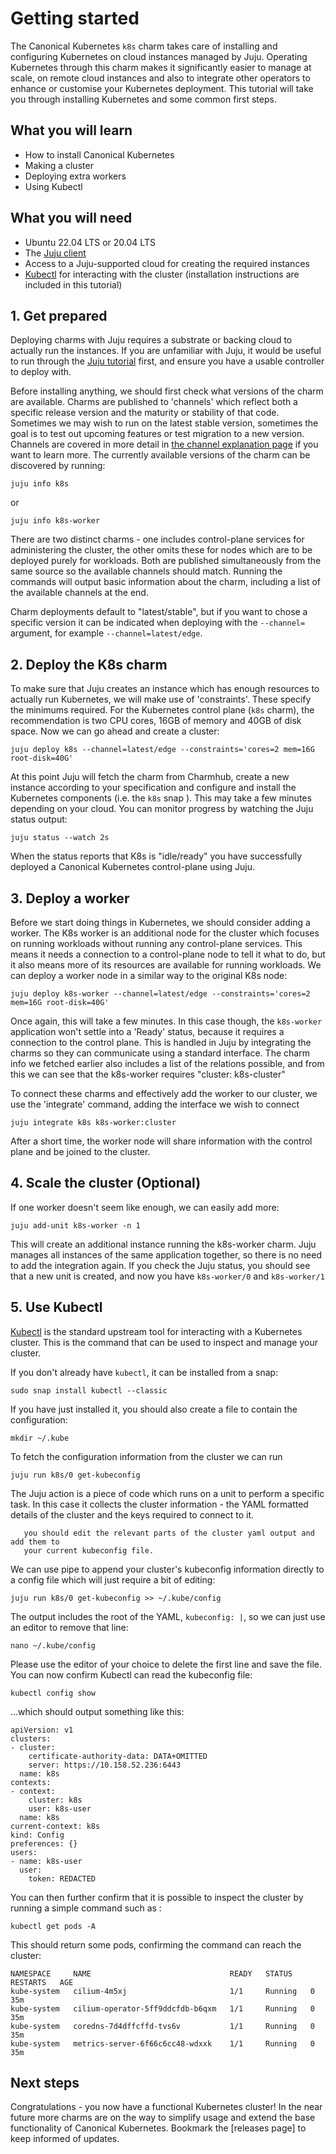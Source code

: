 # Getting started

The Canonical Kubernetes `k8s` charm takes care of installing and configuring
Kubernetes on cloud instances managed by Juju. Operating Kubernetes through
this charm makes it significantly easier to manage at scale, on remote cloud
instances and also to integrate other operators to enhance or customise your
Kubernetes deployment. This tutorial will take you through installing
Kubernetes and some common first steps.

## What you will learn

- How to install Canonical Kubernetes
- Making a cluster
- Deploying extra workers
- Using Kubectl

## What you will need

- Ubuntu 22.04 LTS or 20.04 LTS
- The [Juju client][]
- Access to a Juju-supported cloud for creating the required instances
- [Kubectl] for interacting with the cluster (installation instructions are
  included in this tutorial)


## 1. Get prepared

Deploying charms with Juju requires a substrate or backing cloud to actually
run the instances. If you are unfamiliar with Juju, it would be useful to run
through the [Juju tutorial] first, and ensure you have a usable controller to
deploy with.

Before installing anything, we should first check what versions of the charm
are available. Charms are published to 'channels' which reflect both a specific
release version and the maturity or stability of that code. Sometimes we may
wish to run on the latest stable version, sometimes the goal is to test out
upcoming features or test migration to a new version. Channels are covered in
more detail in [the channel explanation page] if you want to learn more.
The currently available versions of the charm can be discovered by running:

```
juju info k8s
```
or
```
juju info k8s-worker
```

There are two distinct charms - one includes control-plane services for
administering the cluster, the other omits these for nodes which are to be
deployed purely for workloads. Both are published simultaneously from the same
source so the available channels should match. Running the commands will output
basic information about the charm, including a list of the available channels
at the end.

Charm deployments default to "latest/stable", but if you want to chose a
specific version it can be indicated when deploying with the `--channel=`
argument, for example `--channel=latest/edge`.

## 2. Deploy the K8s charm

To make sure that Juju creates an instance which has enough resources to
actually run Kubernetes, we will make use of 'constraints'. These specify the
minimums required. For the Kubernetes control plane (`k8s` charm), the
recommendation is two CPU cores, 16GB of memory and 40GB of disk space. Now we
can go ahead and create a cluster:

```
juju deploy k8s --channel=latest/edge --constraints='cores=2 mem=16G root-disk=40G'
```

At this point Juju will fetch the charm from Charmhub, create a new instance
according to your specification and configure and install the Kubernetes
components (i.e. the `k8s` snap ). This may take a few minutes depending on
your cloud. You can monitor progress by watching the Juju status output:

```
juju status --watch 2s
```

When the status reports that K8s is "idle/ready" you have successfully deployed
a Canonical Kubernetes control-plane using Juju.

## 3. Deploy a worker

Before we start doing things in Kubernetes, we should consider adding a worker.
The K8s worker is an additional node for the cluster which focuses on running
workloads without running any control-plane services. This means it needs a
connection to a control-plane node to tell it what to do, but it also means
more of its resources are available for running workloads. We can deploy a
worker node in a similar way to the original K8s node:

```
juju deploy k8s-worker --channel=latest/edge --constraints='cores=2 mem=16G root-disk=40G'
```

Once again, this will take a few minutes. In this case though, the `k8s-worker`
application won't settle into a 'Ready' status, because it requires a
connection to the control plane. This is handled in Juju by integrating the
charms so they can communicate using a standard interface. The charm info we
fetched earlier also includes a list of the relations possible, and from this
we can see that the k8s-worker requires "cluster: k8s-cluster"

To connect these charms and effectively add the worker to our cluster, we use the 'integrate' command, adding the interface
we wish to connect

```
juju integrate k8s k8s-worker:cluster
```

After a short time, the worker node will share information with the control plane and be joined to the cluster.

## 4. Scale the cluster (Optional)
If one worker doesn't seem like enough, we can easily add more:

```
juju add-unit k8s-worker -n 1
```

This will create an additional instance running the k8s-worker charm. Juju
manages all instances of the same application together, so there is no need to
add the integration again. If you check the Juju status, you should see that a
new unit is created, and now you have `k8s-worker/0` and `k8s-worker/1`


## 5. Use Kubectl

[Kubectl][] is the standard upstream tool for interacting with a Kubernetes
cluster. This is the command that can be used to inspect and manage your
cluster.

If you don't already have `kubectl`, it can be installed from a snap:

```
sudo snap install kubectl --classic
```

If you have just installed it, you should also create a file to contain the configuration:

```
mkdir ~/.kube
```

To fetch the configuration information from the cluster we can run

```
juju run k8s/0 get-kubeconfig 
```

The Juju action is a piece of code which runs on a unit to perform a specific
task. In this case it collects the cluster information - the YAML formatted
details of the cluster and the keys required to connect to it.

```{warning}  If you already have Kubectl and are using it to manage other clusters,
   you should edit the relevant parts of the cluster yaml output and add them to
   your current kubeconfig file.
```

We can use pipe to append your cluster's kubeconfig information directly to a
config file which will just require a bit of editing:

```
juju run k8s/0 get-kubeconfig >> ~/.kube/config
```

The output includes the root of the YAML, `kubeconfig: |`, so we can just use an editor to remove that line:

```
nano ~/.kube/config
```

Please use the editor of your choice to delete the first line and save the file.  
You can now confirm Kubectl can read the kubeconfig file:

```
kubectl config show
```

...which should output something like this:
```
apiVersion: v1
clusters:
- cluster:
    certificate-authority-data: DATA+OMITTED
    server: https://10.158.52.236:6443
  name: k8s
contexts:
- context:
    cluster: k8s
    user: k8s-user
  name: k8s
current-context: k8s
kind: Config
preferences: {}
users:
- name: k8s-user
  user:
    token: REDACTED
```
You can then further confirm that it is possible to inspect the cluster by running a simple command such as :

```
kubectl get pods -A
```
This should return some pods, confirming the command can reach the cluster:

```
NAMESPACE     NAME                               READY   STATUS    RESTARTS   AGE
kube-system   cilium-4m5xj                       1/1     Running   0          35m
kube-system   cilium-operator-5ff9ddcfdb-b6qxm   1/1     Running   0          35m
kube-system   coredns-7d4dffcffd-tvs6v           1/1     Running   0          35m
kube-system   metrics-server-6f66c6cc48-wdxxk    1/1     Running   0          35m
```

## Next steps

Congratulations - you now have a functional Kubernetes cluster! In the near
future more charms are on the way to simplify usage and extend the base
functionality of Canonical Kubernetes. Bookmark the [releases page] to keep
informed of updates.


<!-- LINKS -->

[Juju client]: https://juju.is/docs/juju/install-and-manage-the-client
[Juju tutorial]: https://juju.is/docs/juju/tutorial
[Kubectl]: https://kubernetes.io/docs/reference/kubectl/
[the channel explanation page]: /snap/explanation/channels
[Kubectl]: https://kubernetes.io/docs/reference/kubectl/